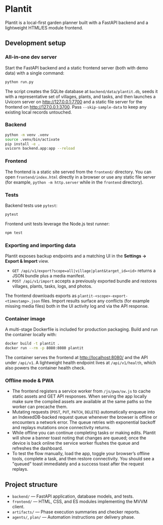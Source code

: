 # Plantit

Plantit is a local-first garden planner built with a FastAPI backend and a lightweight HTML/ES module frontend.

## Development setup

### All-in-one dev server

Start the FastAPI backend and a static frontend server (both with demo data)
with a single command:

```bash
python run.py
```

The script creates the SQLite database at `backend/data/plantit.db`, seeds it
with a representative set of villages, plants, and tasks, and then launches a
Uvicorn server on <http://127.0.0.1:7700> and a static file server for the
frontend on <http://127.0.0.1:3700>. Pass `--skip-sample-data` to keep any
existing local records untouched.

### Backend

```bash
python -m venv .venv
source .venv/bin/activate
pip install -e .
uvicorn backend.app:app --reload
```

### Frontend

The frontend is a static site served from the `frontend/` directory. You can open `frontend/index.html` directly in a browser or
use any static file server (for example, `python -m http.server` while in the `frontend` directory).

### Tests

Backend tests use `pytest`:

```bash
pytest
```

Frontend unit tests leverage the Node.js test runner:

```bash
npm test
```

### Exporting and importing data

Plantit exposes backup endpoints and a matching UI in the **Settings → Export & Import** view.

- `GET /api/v1/export?scope=all|village|plant&target_id=<id>` returns a JSON bundle plus a media manifest.
- `POST /api/v1/import` accepts a previously exported bundle and restores villages, plants, tasks, logs, and photos.

The frontend downloads exports as `plantit-<scope>-export-<timestamp>.json` files. Import results surface any conflicts (for
example missing media files) both in the UI activity log and via the API response.

### Container image

A multi-stage Dockerfile is included for production packaging. Build and run the container locally with:

```bash
docker build -t plantit .
docker run --rm -p 8080:8080 plantit
```

The container serves the frontend at <http://localhost:8080/> and the API under `/api/v1`. A lightweight health endpoint lives
at `/api/v1/health`, which also powers the container health check.

### Offline mode & PWA

- The frontend registers a service worker from `/js/pwa/sw.js` to cache static assets and GET API responses. When serving the app
  locally make sure the compiled assets are available at the same paths so the worker can precache them.
- Mutating requests (`POST`, `PUT`, `PATCH`, `DELETE`) automatically enqueue into an IndexedDB-backed request queue whenever
  the browser is offline or encounters a network error. The queue retries with exponential backoff and replays mutations once
  connectivity returns.
- While offline you can continue completing tasks or making edits. Plantit will show a banner toast noting that changes are
  queued; once the device is back online the service worker flushes the queue and refreshes the dashboard.
- To test the flow manually, load the app, toggle your browser’s offline tools, complete a task, and then restore connectivity.
  You should see a "queued" toast immediately and a success toast after the request replays.

## Project structure

- `backend/` — FastAPI application, database models, and tests.
- `frontend/` — HTML, CSS, and ES modules implementing the MVVM client.
- `artifacts/` — Phase execution summaries and checker reports.
- `agents/`, `plan/` — Automation instructions per delivery phase.
